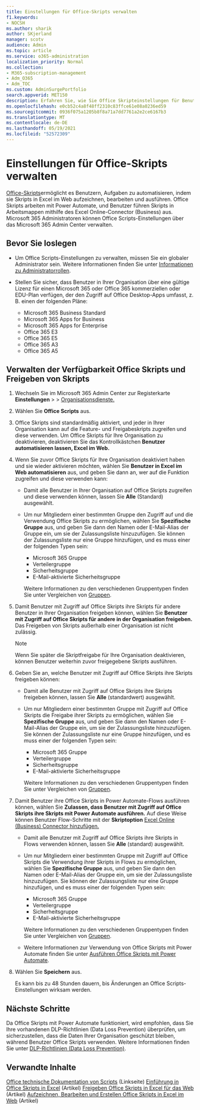 ```yaml
---
title: Einstellungen für Office-Skripts verwalten
f1.keywords:
- NOCSH
ms.author: sharik
author: SKjerland
manager: scotv
audience: Admin
ms.topic: article
ms.service: o365-administration
localization_priority: Normal
ms.collection:
- M365-subscription-management
- Adm_O365
- Adm_TOC
ms.custom: AdminSurgePortfolio
search.appverid: MET150
description: Erfahren Sie, wie Sie Office Skripteinstellungen für Benutzer in Ihrer Organisation verwalten.
ms.openlocfilehash: e0cb52c4a8f48ff2310c83ffce61e08a0236ed59
ms.sourcegitcommit: 0936f075a1205b8f8a71a7dd7761a2e2ce6167b3
ms.translationtype: MT
ms.contentlocale: de-DE
ms.lasthandoff: 05/19/2021
ms.locfileid: "52572309"
---
```

# <a name="manage-office-scripts-settings"></a>Einstellungen für Office-Skripts verwalten

[Office-Skripts](/office/dev/scripts)ermöglicht es Benutzern, Aufgaben zu automatisieren, indem sie Skripts in Excel im Web aufzeichnen, bearbeiten und ausführen. Office Skripts arbeiten mit Power Automate, und Benutzer führen Skripts in Arbeitsmappen mithilfe des Excel Online-Connector (Business) aus. Microsoft 365 Administratoren können Office Scripts-Einstellungen über das Microsoft 365 Admin Center verwalten.

## <a name="before-you-begin"></a>Bevor Sie loslegen

- Um Office Scripts-Einstellungen zu verwalten, müssen Sie ein globaler Administrator sein. Weitere Informationen finden Sie unter [Informationen zu Administratorrollen](../add-users/about-admin-roles.md).

- Stellen Sie sicher, dass Benutzer in Ihrer Organisation über eine gültige Lizenz für einen Microsoft 365 oder Office 365 kommerziellen oder EDU-Plan verfügen, der den Zugriff auf Office Desktop-Apps umfasst, z. B. einen der folgenden Pläne:

    - Microsoft 365 Business Standard
    - Microsoft 365 Apps for Business
    - Microsoft 365 Apps for Enterprise
    - Office 365 E3
    - Office 365 E5
    - Office 365 A3
    - Office 365 A5

## <a name="manage-availability-of-office-scripts-and-sharing-of-scripts"></a>Verwalten der Verfügbarkeit Office Skripts und Freigeben von Skripts

1. Wechseln Sie im Microsoft 365 Admin Center zur Registerkarte **Einstellungen** \>  \> <a href="https://go.microsoft.com/fwlink/p/?linkid=2053743" target="_blank">Organisationsdienste.</a>

2. Wählen Sie **Office Scripts** aus.

3. Office Skripts sind standardmäßig aktiviert, und jeder in Ihrer Organisation kann auf die Feature- und Freigabeskripts zugreifen und diese verwenden. Um Office Skripts für Ihre Organisation zu deaktivieren, deaktivieren Sie das Kontrollkästchen **Benutzer automatisieren lassen, Excel im Web.**

4. Wenn Sie zuvor Office Skripts für Ihre Organisation deaktiviert haben und sie wieder aktivieren möchten, wählen Sie **Benutzer in Excel im Web automatisieren** aus, und geben Sie dann an, wer auf die Funktion zugreifen und diese verwenden kann:

    - Damit alle Benutzer in Ihrer Organisation auf Office Skripts zugreifen und diese verwenden können, lassen Sie **Alle** (Standard) ausgewählt.

    - Um nur Mitgliedern einer bestimmten Gruppe den Zugriff auf und die Verwendung Office Skripts zu ermöglichen, wählen Sie **Spezifische Gruppe** aus, und geben Sie dann den Namen oder E-Mail-Alias der Gruppe ein, um sie der Zulassungsliste hinzuzufügen. Sie können der Zulassungsliste nur eine Gruppe hinzufügen, und es muss einer der folgenden Typen sein:
        - Microsoft 365 Gruppe
        - Verteilergruppe
        - Sicherheitsgruppe
        - E-Mail-aktivierte Sicherheitsgruppe
    
        Weitere Informationen zu den verschiedenen Gruppentypen finden Sie unter Vergleichen von [Gruppen](../create-groups/compare-groups.md).

5. Damit Benutzer mit Zugriff auf Office Skripts ihre Skripts für andere Benutzer in Ihrer Organisation freigeben können, wählen Sie **Benutzer mit Zugriff auf Office Skripts für andere in der Organisation freigeben.** Das Freigeben von Skripts außerhalb einer Organisation ist nicht zulässig.
 
    > [!NOTE]
    > Wenn Sie später die Skriptfreigabe für Ihre Organisation deaktivieren, können Benutzer weiterhin zuvor freigegebene Skripts ausführen.
 
6. Geben Sie an, welche Benutzer mit Zugriff auf Office Skripts ihre Skripts freigeben können:
    
    - Damit alle Benutzer mit Zugriff auf Office Skripts ihre Skripts freigeben können, lassen Sie **Alle** (standardwert) ausgewählt.

    - Um nur Mitgliedern einer bestimmten Gruppe mit Zugriff auf Office Skripts die Freigabe ihrer Skripts zu ermöglichen, wählen Sie **Spezifische Gruppe** aus, und geben Sie dann den Namen oder E-Mail-Alias der Gruppe ein, um sie der Zulassungsliste hinzuzufügen. Sie können der Zulassungsliste nur eine Gruppe hinzufügen, und es muss einer der folgenden Typen sein:
        - Microsoft 365 Gruppe
        - Verteilergruppe
        - Sicherheitsgruppe
        - E-Mail-aktivierte Sicherheitsgruppe
    
        Weitere Informationen zu den verschiedenen Gruppentypen finden Sie unter Vergleichen von [Gruppen](../create-groups/compare-groups.md).

7. Damit Benutzer ihre Office Skripts in Power Automate-Flows ausführen können, wählen Sie **Zulassen, dass Benutzer mit Zugriff auf Office Skripts ihre Skripts mit Power Automate ausführen.** Auf diese Weise können Benutzer Flow-Schritte mit der **Skriptoption** [Excel Online (Business) Connector hinzufügen.](/connectors/excelonlinebusiness)

    - Damit alle Benutzer mit Zugriff auf Office Skripts ihre Skripts in Flows verwenden können, lassen Sie **Alle** (standard) ausgewählt.

    - Um nur Mitgliedern einer bestimmten Gruppe mit Zugriff auf Office Skripts die Verwendung ihrer Skripts in Flows zu ermöglichen, wählen Sie **Spezifische Gruppe** aus, und geben Sie dann den Namen oder E-Mail-Alias der Gruppe ein, um sie der Zulassungsliste hinzuzufügen. Sie können der Zulassungsliste nur eine Gruppe hinzufügen, und es muss einer der folgenden Typen sein:
        - Microsoft 365 Gruppe
        - Verteilergruppe
        - Sicherheitsgruppe
        - E-Mail-aktivierte Sicherheitsgruppe

        Weitere Informationen zu den verschiedenen Gruppentypen finden Sie unter Vergleichen von [Gruppen](../create-groups/compare-groups.md).

    - Weitere Informationen zur Verwendung von Office Skripts mit Power Automate finden Sie unter [Ausführen Office Skripts mit Power Automate](/office/dev/scripts/develop/power-automate-integration).

8. Wählen Sie **Speichern** aus.

    Es kann bis zu 48 Stunden dauern, bis Änderungen an Office Scripts-Einstellungen wirksam werden.

## <a name="next-steps"></a>Nächste Schritte

Da Office Skripts mit Power Automate funktioniert, wird empfohlen, dass Sie Ihre vorhandenen DLP-Richtlinien (Data Loss Prevention) überprüfen, um sicherzustellen, dass die Daten Ihrer Organisation geschützt bleiben, während Benutzer Office Skripts verwenden. Weitere Informationen finden Sie unter [DLP-Richtlinien (Data Loss Prevention)](/power-automate/prevent-data-loss).

## <a name="related-content"></a>Verwandte Inhalte

[Office technische Dokumentation von Scripts](/office/dev/scripts/) (Linkseite)
[Einführung in Office Skripts in Excel](https://support.microsoft.com/office/9fbe283d-adb8-4f13-a75b-a81c6baf163a) (Artikel)
[Freigeben Office Skripts in Excel für das Web](https://support.microsoft.com/office/226eddbc-3a44-4540-acfe-fccda3d1122b) (Artikel)
[Aufzeichnen, Bearbeiten und Erstellen Office Skripts in Excel im Web](/office/dev/scripts/tutorials/excel-tutorial) (Artikel)

